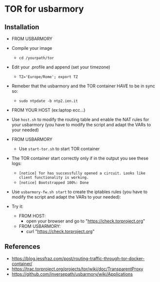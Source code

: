 TOR for usbarmory
====================

## Installation

- FROM USBARMORY
- Compile your image
  - `cd /yourpath/tor`
- Edit your .profile and append (set your timezone)
  - `TZ='Europe/Rome'; export TZ`
- Remeber that the usbarmory and the TOR container HAVE to be in sync so:
  - `sudo ntpdate -b ntp2.ien.it`

- FROM YOUR HOST (ex:laptop ecc...)
- Use `host.sh` to modify the routing table and enable the NAT rules for your usbarmory (you have to modify the script and adapt the VARs to your needed)

- FROM USBARMORY
  - Use `start-tor.sh` to start TOR container
- The TOR container start correctly only if in the output you see these logs:
  
  - `[notice] Tor has successfully opened a circuit. Looks like client functionality is working.`
  - `[notice] Bootstrapped 100%: Done`
  
- Use `usbarmory-fw.sh start` to create the iptables rules (you have to modify the script and adapt the VARs to your needed):
- Try it:
  - FROM HOST:
	- open your browser and go to "https://check.torproject.org"
  - FROM USBARMORY:
	- curl "https://check.torproject.org"
	
## References
- https://blog.jessfraz.com/post/routing-traffic-through-tor-docker-container/
- https://trac.torproject.org/projects/tor/wiki/doc/TransparentProxy
- https://github.com/inversepath/usbarmory/wiki/Applications
